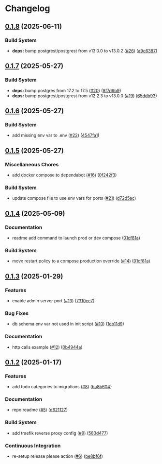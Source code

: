 # Changelog

## [0.1.8](https://github.com/jobtrek/toudou/compare/v0.1.7...v0.1.8) (2025-06-11)


### Build System

* **deps:** bump postgrest/postgrest from v13.0.0 to v13.0.2 ([#26](https://github.com/jobtrek/toudou/issues/26)) ([a9c6387](https://github.com/jobtrek/toudou/commit/a9c6387ecaf0c7433db17b7339947ac27d680abc))

## [0.1.7](https://github.com/jobtrek/toudou/compare/v0.1.6...v0.1.7) (2025-05-27)


### Build System

* **deps:** bump postgres from 17.2 to 17.5 ([#20](https://github.com/jobtrek/toudou/issues/20)) ([8f7d9b9](https://github.com/jobtrek/toudou/commit/8f7d9b9a089b388e3085bda79cac9d5a477919f6))
* **deps:** bump postgrest/postgrest from v12.2.3 to v13.0.0 ([#19](https://github.com/jobtrek/toudou/issues/19)) ([65ddb93](https://github.com/jobtrek/toudou/commit/65ddb9365fdc2dfd74dde573ece0e82b9314d5d7))

## [0.1.6](https://github.com/jobtrek/toudou/compare/v0.1.5...v0.1.6) (2025-05-27)


### Build System

* add missing env var to .env ([#22](https://github.com/jobtrek/toudou/issues/22)) ([4547fa1](https://github.com/jobtrek/toudou/commit/4547fa19380ea61ead65c2a05459fc2db86a5479))

## [0.1.5](https://github.com/jobtrek/toudou/compare/v0.1.4...v0.1.5) (2025-05-27)


### Miscellaneous Chores

* add docker compose to dependabot ([#16](https://github.com/jobtrek/toudou/issues/16)) ([0f242f3](https://github.com/jobtrek/toudou/commit/0f242f3d497821340f5db7aa348e58c2e6693bbc))


### Build System

* update compose file to use env vars for ports ([#21](https://github.com/jobtrek/toudou/issues/21)) ([d72d5ac](https://github.com/jobtrek/toudou/commit/d72d5ac71a1a0be3b19a0e28c3a357d46c7d0ec5))

## [0.1.4](https://github.com/jobtrek/toudou/compare/v0.1.3...v0.1.4) (2025-05-09)


### Documentation

* readme add command to launch prod or dev compose ([01cf81a](https://github.com/jobtrek/toudou/commit/01cf81a7c1b55fb106b4d93508536b7db33f6a8d))


### Build System

* move restart policy to a compose production override ([#14](https://github.com/jobtrek/toudou/issues/14)) ([01cf81a](https://github.com/jobtrek/toudou/commit/01cf81a7c1b55fb106b4d93508536b7db33f6a8d))

## [0.1.3](https://github.com/jobtrek/toudou/compare/v0.1.2...v0.1.3) (2025-01-29)


### Features

* enable admin server port ([#13](https://github.com/jobtrek/toudou/issues/13)) ([7310cc7](https://github.com/jobtrek/toudou/commit/7310cc7609416d8c639d97ec802b8db4170732c9))


### Bug Fixes

* db schema env var not used in init script ([#10](https://github.com/jobtrek/toudou/issues/10)) ([1cb11d9](https://github.com/jobtrek/toudou/commit/1cb11d98e78e392ee6032d3fa028d3ed5a75a722))


### Documentation

* http calls example ([#12](https://github.com/jobtrek/toudou/issues/12)) ([0b4944a](https://github.com/jobtrek/toudou/commit/0b4944af1a9a5f4155efaba30f40bf66184030f7))

## [0.1.2](https://github.com/jobtrek/toudou/compare/v0.1.1...v0.1.2) (2025-01-17)


### Features

* add todo categories to migrations ([#8](https://github.com/jobtrek/toudou/issues/8)) ([ba8b604](https://github.com/jobtrek/toudou/commit/ba8b60497e25b59a935c6dcad792d385211acf32))


### Documentation

* repo readme ([#5](https://github.com/jobtrek/toudou/issues/5)) ([d621127](https://github.com/jobtrek/toudou/commit/d6211273c63ccbffd3df703f582262c488b16d97))


### Build System

* add traefik reverse proxy config ([#9](https://github.com/jobtrek/toudou/issues/9)) ([583d477](https://github.com/jobtrek/toudou/commit/583d477333245be527b3576d27c7fb301fe9589c))


### Continuous Integration

* re-setup release please action ([#6](https://github.com/jobtrek/toudou/issues/6)) ([be8bf6f](https://github.com/jobtrek/toudou/commit/be8bf6f75690eb170c8645a2ec0b741f80e3a5f8))
